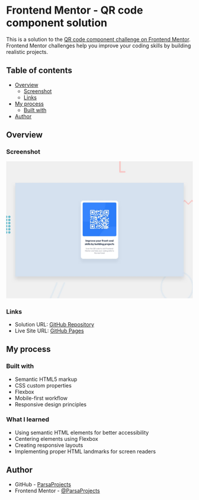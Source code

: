 # Frontend Mentor - QR code component solution

This is a solution to the [QR code component challenge on Frontend Mentor](https://www.frontendmentor.io/challenges/qr-code-component-iux_sIO_H). Frontend Mentor challenges help you improve your coding skills by building realistic projects. 

## Table of contents

- [Overview](#overview)
  - [Screenshot](#screenshot)
  - [Links](#links)
- [My process](#my-process)
  - [Built with](#built-with)
- [Author](#author)

## Overview

### Screenshot

![](./preview.jpg)

### Links

- Solution URL: [GitHub Repository](https://github.com/ParsaProjects/qr-code)
- Live Site URL: [GitHub Pages](https://parsaprojects.github.io/qr-code)

## My process

### Built with

- Semantic HTML5 markup
- CSS custom properties
- Flexbox
- Mobile-first workflow
- Responsive design principles

### What I learned

- Using semantic HTML elements for better accessibility
- Centering elements using Flexbox
- Creating responsive layouts
- Implementing proper HTML landmarks for screen readers

## Author

- GitHub - [ParsaProjects](https://github.com/ParsaProjects)
- Frontend Mentor - [@ParsaProjects](https://www.frontendmentor.io/profile/ParsaProjects)
